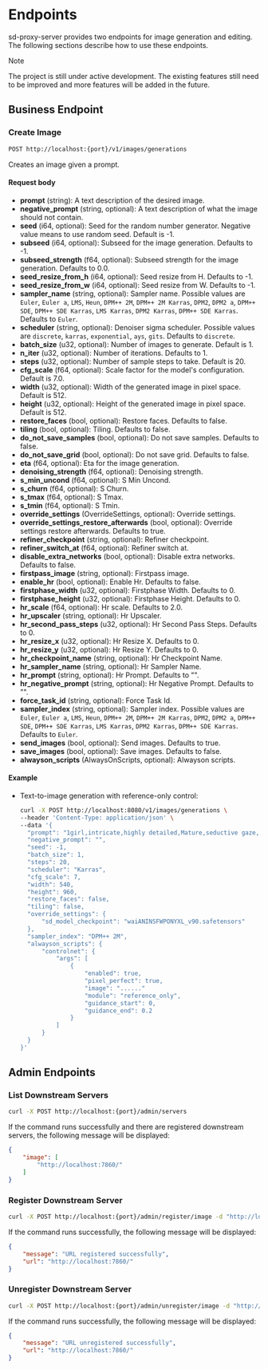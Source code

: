 # Endpoints

sd-proxy-server provides two endpoints for image generation and editing. The following sections describe how to use these endpoints.

> [!NOTE]
> The project is still under active development. The existing features still need to be improved and more features will be added in the future.

## Business Endpoint

### Create Image

```bash
POST http://localhost:{port}/v1/images/generations
```

Creates an image given a prompt.

#### Request body

- **prompt** (string): A text description of the desired image.
- **negative_prompt** (string, optional): A text description of what the image should not contain.
- **seed** (i64, optional): Seed for the random number generator. Negative value means to use random seed. Default is -1.
- **subseed** (i64, optional): Subseed for the image generation. Defaults to -1.
- **subseed_strength** (f64, optional): Subseed strength for the image generation. Defaults to 0.0.
- **seed_resize_from_h** (i64, optional): Seed resize from H. Defaults to -1.
- **seed_resize_from_w** (i64, optional): Seed resize from W. Defaults to -1.
- **sampler_name** (string, optional): Sampler name. Possible values are `Euler`, `Euler a`, `LMS`, `Heun`, `DPM++ 2M`, `DPM++ 2M Karras`, `DPM2`, `DPM2 a`, `DPM++ SDE`, `DPM++ SDE Karras`, `LMS Karras`, `DPM2 Karras`, `DPM++ SDE Karras`. Defaults to `Euler`.
- **scheduler** (string, optional): Denoiser sigma scheduler. Possible values are `discrete`, `karras`, `exponential`, `ays`, `gits`. Defaults to `discrete`.
- **batch_size** (u32, optional): Number of images to generate. Default is 1.
- **n_iter** (u32, optional): Number of iterations. Defaults to 1.
- **steps** (u32, optional): Number of sample steps to take. Default is 20.
- **cfg_scale** (f64, optional): Scale factor for the model's configuration. Default is 7.0.
- **width** (u32, optional): Width of the generated image in pixel space. Default is 512.
- **height** (u32, optional): Height of the generated image in pixel space. Default is 512.
- **restore_faces** (bool, optional): Restore faces. Defaults to false.
- **tiling** (bool, optional): Tiling. Defaults to false.
- **do_not_save_samples** (bool, optional): Do not save samples. Defaults to false.
- **do_not_save_grid** (bool, optional): Do not save grid. Defaults to false.
- **eta** (f64, optional): Eta for the image generation.
- **denoising_strength** (f64, optional): Denoising strength.
- **s_min_uncond** (f64, optional): S Min Uncond.
- **s_churn** (f64, optional): S Churn.
- **s_tmax** (f64, optional): S Tmax.
- **s_tmin** (f64, optional): S Tmin.
- **override_settings** (OverrideSettings, optional): Override settings.
- **override_settings_restore_afterwards** (bool, optional): Override settings restore afterwards. Defaults to true.
- **refiner_checkpoint** (string, optional): Refiner checkpoint.
- **refiner_switch_at** (f64, optional): Refiner switch at.
- **disable_extra_networks** (bool, optional): Disable extra networks. Defaults to false.
- **firstpass_image** (string, optional): Firstpass image.
- **enable_hr** (bool, optional): Enable Hr. Defaults to false.
- **firstphase_width** (u32, optional): Firstphase Width. Defaults to 0.
- **firstphase_height** (u32, optional): Firstphase Height. Defaults to 0.
- **hr_scale** (f64, optional): Hr scale. Defaults to 2.0.
- **hr_upscaler** (string, optional): Hr Upscaler.
- **hr_second_pass_steps** (u32, optional): Hr Second Pass Steps. Defaults to 0.
- **hr_resize_x** (u32, optional): Hr Resize X. Defaults to 0.
- **hr_resize_y** (u32, optional): Hr Resize Y. Defaults to 0.
- **hr_checkpoint_name** (string, optional): Hr Checkpoint Name.
- **hr_sampler_name** (string, optional): Hr Sampler Name.
- **hr_prompt** (string, optional): Hr Prompt. Defaults to "".
- **hr_negative_prompt** (string, optional): Hr Negative Prompt. Defaults to "".
- **force_task_id** (string, optional): Force Task Id.
- **sampler_index** (string, optional): Sampler index. Possible values are `Euler`, `Euler a`, `LMS`, `Heun`, `DPM++ 2M`, `DPM++ 2M Karras`, `DPM2`, `DPM2 a`, `DPM++ SDE`, `DPM++ SDE Karras`, `LMS Karras`, `DPM2 Karras`, `DPM++ SDE Karras`. Defaults to `Euler`.
- **send_images** (bool, optional): Send images. Defaults to true.
- **save_images** (bool, optional): Save images. Defaults to false.
- **alwayson_scripts** (AlwaysOnScripts, optional): Alwayson scripts.

#### Example

- Text-to-image generation with reference-only control:

  ```bash
  curl -X POST http://localhost:8080/v1/images/generations \
  --header 'Content-Type: application/json' \
  --data '{
    "prompt": "1girl,intricate,highly detailed,Mature,seductive gaze,teasing expression,sexy posture,solo,Moderate breasts,Charm,alluring,Hot,tsurime,lipstick,stylish_pose,long hair,long_eyelashes,black hair,bar,dress,",
    "negative_prompt": "",
    "seed": -1,
    "batch_size": 1,
    "steps": 20,
    "scheduler": "Karras",
    "cfg_scale": 7,
    "width": 540,
    "height": 960,
    "restore_faces": false,
    "tiling": false,
    "override_settings": {
        "sd_model_checkpoint": "waiANINSFWPONYXL_v90.safetensors"
    },
    "sampler_index": "DPM++ 2M",
    "alwayson_scripts": {
        "controlnet": {
            "args": [
                {
                    "enabled": true,
                    "pixel_perfect": true,
                    "image": "......"
                    "module": "reference_only",
                    "guidance_start": 0,
                    "guidance_end": 0.2
                }
            ]
        }
    }
  }'
  ```

## Admin Endpoints

### List Downstream Servers

```bash
curl -X POST http://localhost:{port}/admin/servers
```

If the command runs successfully and there are registered downstream servers, the following message will be displayed:

```json
{
    "image": [
        "http://localhost:7860/"
    ]
}
```

### Register Downstream Server

```bash
curl -X POST http://localhost:{port}/admin/register/image -d "http://localhost:7860"
```

If the command runs successfully, the following message will be displayed:

```json
{
    "message": "URL registered successfully",
    "url": "http://localhost:7860/"
}
```

### Unregister Downstream Server

```bash
curl -X POST http://localhost:{port}/admin/unregister/image -d "http://localhost:7860"
```

If the command runs successfully, the following message will be displayed:

```json
{
    "message": "URL unregistered successfully",
    "url": "http://localhost:7860/"
}
```
